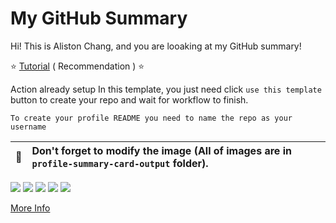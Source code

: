 # My GitHub Summary

Hi! This is Aliston Chang, and you are looaking at my GitHub summary!

:star: [Tutorial](https://github.com/vn7n24fzkq/github-profile-summary-cards/wiki/Toturial) ( Recommendation ) :star:

Action already setup In this template, you just need click `use this template` button to create your repo and wait for workflow to finish.

```To create your profile README you need to name the repo as your username```

| :bell: | Don't forget to modify the image (All of images are in `profile-summary-card-output` folder). |
| :-------: | :-------------------------------------------------------------------------------------------------------- |

[![](https://github.com/LiSeng0903/profile-summary/blob/master/profile-summary-card-output/github/0-profile-details.svg)](https://github.com/vn7n24fzkq/github-profile-summary-cards)
[![](https://github.com/LiSeng0903/profile-summary/blob/master/profile-summary-card-output/github/1-repos-per-language.svg)](https://github.com/vn7n24fzkq/github-profile-summary-cards) [![](https://github.com/LiSeng0903/profile-summary/blob/master/profile-summary-card-output/github/2-most-commit-language.svg)](https://github.com/vn7n24fzkq/github-profile-summary-cards)
[![](https://github.com/LiSeng0903/profile-summary/blob/master/profile-summary-card-output/github/3-stats.svg)](https://github.com/vn7n24fzkq/github-profile-summary-cards) [![](https://github.com/LiSeng0903/profile-summary/blob/master/profile-summary-card-output/github/4-productive-time.svg)](https://github.com/vn7n24fzkq/github-profile-summary-cards)

[More Info](https://github.com/vn7n24fzkq/github-profile-summary-cards)
